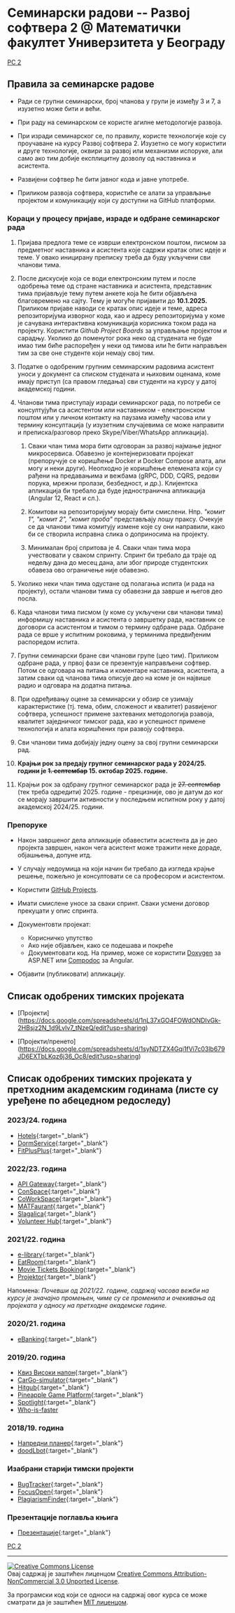 # Семинарски радови -- Развој софтвера 2 @ Математички факултет Универзитета у Београду

[РС 2](../README.md)

## Правила за семинарске радове

- Ради се групни семинарски, број чланова у групи је између 3 и 7, а изузетно може бити и већи.

- При раду на семинарском се користе агилне методологије развоја.

- При изради семинарског се, по правилу, користе технологије које су проучаване на курсу Развој софтвера 2. Изузетно се могу користити и друге технологије, оквири за развој или механизми испоруке, али само ако тим добије експлицитну дозволу од наставника и асистента.

- Развијени софтвер ће бити јавног кода и јавне употребе.

- Приликом развоја софтвера, користиће се алати за управљање пројектом и комуникацију који су доступни на GitHub платформи.

### Кораци у процесу пријаве, израде и одбране семинарског рада

1. Пријава предлога теме се изврши електронском поштом, писмом за предметног наставника и асистента које садржи кратак опис идеје и теме. У овако иницирану преписку треба да буду укључени сви чланови тима.

1. После дискусије која се води електронским путем и после одобрења теме од стране наставника и асистента, представник тима пријављује тему путем анкете која ће бити објављена благовремено на сајту. Тему је могуће пријавити до **10.1.2025.** Приликом пријаве наводи се кратак опис идеје и теме, адреса репозиторијума изворног кода, као и адресу репозиторијума у коме је сачувана интерактивна комуникација корисника током рада на пројекту. Користити _Github Project Boards_ за управљање пројектом и сарадњу. Уколико до поменутог рока неко од студената не буде имао тим биће распоређен у неки од тимова или ће бити направљен тим за све оне студенте који немају свој тим.

1. Податке о одобреним групним семинарским радовима асистент уноси у документ са списком студената и њиховим оценама, коме имају приступ (са правом гледања) сви студенти на курсу у датој академској години.

1. Чланови тима приступају изради семинарског рада, по потреби се консултујући са асистентом или наставником - електронском поштом или у личном контакту на паузама између часова или у термину консултација (у изузетним случајевима се може направити и преписка/разговор преко Skype/Viber/WhatsApp апликација).

   1. Сваки члан тима мора бити одговоран за развој најмање једног микросервиса. Обавезно је контејнеризовати пројекат (препоручује се коришћење Docker и Docker Compose алата, али могу и неки други). Неопходно је коришћење елемената који су рађени на предавањима и вежбама (gRPC, DDD, CQRS, редови порука, мрежни пролази, безбедност, и др.). Клијентска апликација би требало да буде једностранична апликација (Angular 12, React и сл.).

   1. Комитови на репозиторијуму морају бити смислени. Нпр. _"комит 1", "комит 2", "комит проба"_ представљају лошу праксу. Очекује се да чланови тима комитују измене које су они направили, како би се створила исправна слика о доприносима на пројекту.

   1. Минималан број спритова је 4. Сваки члан тима мора учествовати у сваком спринту. Спринт би требало да траје од недељу дана до месец дана, али због природе студентских обавеза ово ограничење није обавезно.

1. Уколико неки члан тима одустане од полагања испита (и рада на пројекту), остали чланови тима су обавезни да заврше и његов део посла.

1. Када чланови тима писмом (у коме су укључени сви чланови тима) информишу наставника и асистента о завршетку рада, наставник се договори са асистентом и тимом о термину одбране рада. Одбране рада се врше у испитним роковима, у терминима предвиђеним распоредом испита.

1. Групни семинарски бране сви чланови групе (цео тим). Приликом одбране рада, у првој фази се презентује направљени софтвер. Потом се одговара на питања и коментаре наставника, асистента, а затим сваки од чланова тима описује део на коме је он највише радио и одговара на додатна питања.

1. При одређивању оцене за семинарски у обзир се узимају карактеристике (тј. тема, обим, сложеност и квалитет) раѕвијеног софтвера, успешност примене захтеваних методологија рзавоја, квалитет заједничког тимског рада, као и успешност примене технологија и алата коришћених при развоју софтвера.

1. Сви чланови тима добијају једну оцену за свој групни семинарски рад.

1. **Крајњи рок за предају групног семинарског рада у 2024/25. години је ~~1. септембар~~ 15. октобар 2025. године.**

1. Крајњи рок за одбрану групног семинарског рада је ~~27. септембар~~ (тек треба одредити) 2025. године - прецизније, ово је датум до ког се морају завршити активности у последњем испитном року у датој академској 2024/25. години.

### Препоруке

- Након завршеног дела апликације обавестити асистента да је део пројекта завршен, након чега асистент може тражити неке дораде, објашњења, допуне итд.

- У случају недоумица на који начин би требало да изгледа крајње решење, пожељно је консултовати се са професором и асистентом.

- Користити [GitHub Projects](https://github.com/features/project-management/).

- Имати смислене уносе за сваки спринт. Сваки усмени договор прекуцати у опис спринта.

- Документовти пројекат:

  - Корисничко упутство
  - Ако није објављен, како се подешава и покреће
  - Документовати код. На пример, може се користити [Doxygen](https://www.doxygen.nl/index.html) за ASP.NET или [Compodoc](https://compodoc.app/) за Angular.

- Oбјавити (публиковати) апликацију.

## Списак одобрених тимских пројеката

- [Пројекти] (https://docs.google.com/spreadsheets/d/1nL37xGO4FOWdONDIvGk-2HBsjz2N_1d9Lvlv7_tNzeQ/edit?usp=sharing)

- [Пројекти/пренето] (https://docs.google.com/spreadsheets/d/1syNDTZX4Gqi1fVi7c03lb679JD6EXTbLKqz6j36_Oc8/edit?usp=sharing)



## Списак одобрених тимских пројеката у претходним академским годинама (листe су уређене по абецедном редоследу)

### 2023/24. година

- [Hotels](https://github.com/bojaanaa11/RS2_project_Hotels){:target="\_blank"}
- [DormService](https://github.com/dnestorovic/DormService){:target="\_blank"}
- [FitPlusPlus](https://github.com/lazars01/FitPlusPlus){:target="\_blank"}

### 2022/23. година

- [API Gateway](https://github.com/luka-j/matf-rs2-api-gateway){:target="\_blank"}
- [ConSpace](https://github.com/AnaNika10/ConSpace){:target="\_blank"}
- [CoWorkSpace](https://github.com/aletrailo/rs2-project){:target="\_blank"}
- [MATFaurant](https://github.com/lucijamilicic/rs2){:target="\_blank"}
- [Slagalica](https://github.com/milicagnjatovic/Slagalica){:target="\_blank"}
- [Volunteer Hub](https://github.com/PetarZecevic97/volunteer-hub){:target="\_blank"}

### 2021/22. година

- [e-library](https://github.com/MatfRS2/Seminarski-2021-22-e-library){:target="\_blank"}
- [EatRoom](https://github.com/MatfRS2/Seminarski-2021-22-EatRoom){:target="\_blank"}
- [Movie Tickets Booking](https://github.com/aletrailo/rs2-project){:target="\_blank"}
- [Projektor](https://github.com/MatfRS2/2021-22-Projektor){:target="\_blank"}

Напомена: _Почевши од 2021/22. године, садржај часова вежби на курсу је значајно промењен, чиме су се променила и очекивања од пројеката у односу на претходне академске године._

### 2020/21. година

- [eBanking](https://github.com/MatfRS2/SeminarskiRadovi-eBanking){:target="\_blank"}

### 2019/20. година

- [Квиз Високи напон](https://github.com/ivonamilutinovic/VisokiNapon){:target="\_blank"}
- [CarGo-simulator](https://github.com/davgav123/CarGo-simulator){:target="\_blank"}
- [Hitgub](https://github.com/nikk-o/hitgub){:target="\_blank"}
- [Pineapple Game Platform](https://github.com/StefanKapunac/pineapple-game-platform){:target="\_blank"}
- [Spotlight](https://github.com/Stivisa/Spotlight){:target="\_blank"}
- [Who-is-faster](https://github.com/stefanel96/Who-is-faster)

### 2018/19. година

- [Напредни планер](https://github.com/Pljosan/RS2_Planer){:target="\_blank"}
- [doodLbot](https://github.com/ivan-ristovic/doodLbot){:target="\_blank"}

### Изабрани старији тимски пројекти

- [BugTracker](https://github.com/MatfRS2/SeminarskiRadovi/tree/master/programski-projekti/Matf-RS2-BugTracker){:target="\_blank"}
- [FocusOpen](https://github.com/MatfRS2/SeminarskiRadovi/tree/master/programski-projekti/Matf-RS2-FocusOpen){:target="\_blank"}
- [PlagiarismFinder](https://github.com/MatfRS2/SeminarskiPlagiarisamFinder){:target="\_blank"}

### Презентације поглавља књига

- [Презентације](https://github.com/MatfRS2/SeminarskiRadovi/tree/master/prevodi-poglavlja-knjiga){:target="\_blank"}

[РС 2](../README.md)

---

<a rel="license" href="http://creativecommons.org/licenses/by-nc/3.0/"><img alt="Creative Commons License" style="border-width:0" src="https://i.creativecommons.org/l/by-nc/3.0/88x31.png" /></a><br />Овај садржај је заштићен лиценцом <a rel="license" href="http://creativecommons.org/licenses/by-nc/3.0/">Creative Commons Attribution-NonCommercial 3.0 Unported License</a>.

За програмски код који се односи на садржај овог курса се може сматрати да је заштићен [MIT лиценцом](/LICENSE).
